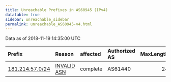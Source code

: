 ```yaml
---
title: Unreachable Prefixes in AS60945 (IPv4)
datatable: true
sidebar: unreachable_sidebar
permalink: unreachable_AS60945-v4.html
---
```


Data as of 2018-11-19 14:35:00 UTC


<div class="datatable-begin"></div>

| Prefix                                                   | Reason                                                                                                 | affected   | Authorized AS   |   MaxLength | Anchor                                         |   unreachable /24s |
|:---------------------------------------------------------|:-------------------------------------------------------------------------------------------------------|:-----------|:----------------|------------:|:-----------------------------------------------|-------------------:|
| [181.214.57.0/24](https://stat.ripe.net/181.214.57.0/24) | [INVALID ASN](https://rpki-validator.ripe.net/announcement-preview?asn=AS60945&prefix=181.214.57.0/24) | complete   | AS61440         |          24 | [LACNIC](unreachable_LACNIC_RPKI_Root-v4.html) |                  1 |

<div class="datatable-end"></div>